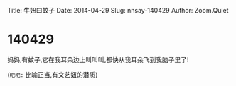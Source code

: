 Title: 牛妞曰蚊子
Date: 2014-04-29
Slug: nnsay-140429
Author: Zoom.Quiet


# 140429

妈妈,有蚊子,它在我耳朵边上叫叫叫,都快从我耳朵飞到我脑子里了!

(`粑粑:` 比喻正当,有文艺妞的潜质)
